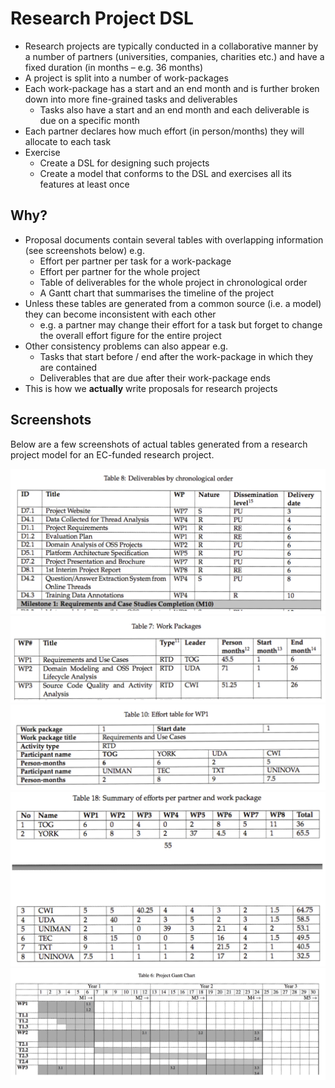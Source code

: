 # Research Project DSL

- Research projects are typically conducted in a collaborative manner by a number of partners (universities, companies, charities etc.) and have a fixed duration (in months – e.g. 36 months)
- A project is split into a number of work-packages
- Each work-package has a start and an end month and is further broken down into more fine-grained tasks and deliverables
    - Tasks also have a start and an end month and each deliverable is due on a specific month
- Each partner declares how much effort (in person/months) they will allocate to each task
- Exercise
    - Create a DSL for designing such projects
    - Create a model that conforms to the DSL and exercises all its features at least once

## Why?

- Proposal documents contain several tables with overlapping information (see screenshots below) e.g.
    - Effort per partner per task for a work-package
    - Effort per partner for the whole project
    - Table of deliverables for the whole project in chronological order
    - A Gantt chart that summarises the timeline of the project
- Unless these tables are generated from a common source (i.e. a model) they can become inconsistent with each other
    - e.g. a partner may change their effort for a task but forget to change the overall effort figure for the entire project
- Other consistency problems can also appear e.g.
    - Tasks that start before / end after the work-package in which they are contained
    - Deliverables that are due after their work-package ends
- This is how we **actually** write proposals for research projects

## Screenshots

Below are a few screenshots of actual tables generated from a research project model for an EC-funded research project.

![Deliverables by chronological order](./deliverables-by-chronological-order.png)
![Work packages](./work-packages.png)
![Work package](./work-package.png)
![Summary of efforts](./summary-of-efforts.png)
![Gantt chart](./gantt-chart.png)
